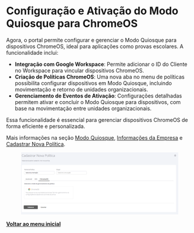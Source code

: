 # Configuração e Ativação do Modo Quiosque para ChromeOS

Agora, o portal permite configurar e gerenciar o Modo Quiosque para dispositivos ChromeOS, ideal para aplicações como provas escolares. A funcionalidade inclui:

* **Integração com Google Workspace**: Permite adicionar o ID do Cliente no Workspace para vincular dispositivos ChromeOS.
* **Criação de Políticas ChromeOS**: Uma nova aba no menu de políticas possibilita configurar dispositivos em Modo Quiosque, incluindo movimentação e retorno de unidades organizacionais.
* **Gerenciamento de Eventos de Ativação**: Configurações detalhadas permitem ativar e concluir o Modo Quiosque para dispositivos, com base na movimentação entre unidades organizacionais.

Essa funcionalidade é essencial para gerenciar dispositivos ChromeOS de forma eficiente e personalizada.

Mais informações na seção [Modo Quiosque](../../portal/configuracoes/editar-politica/modo-quiosque.md), [Informações da Empresa](../../portal/empresas/informacoes-da-empresa.md) e [Cadastrar Nova Política](../../portal/configuracoes/cadastrar-nova-politica.md).

<figure><img src="../../../.gitbook/assets/image (474).png" alt=""><figcaption></figcaption></figure>

[**Voltar ao menu inicial**](./)
